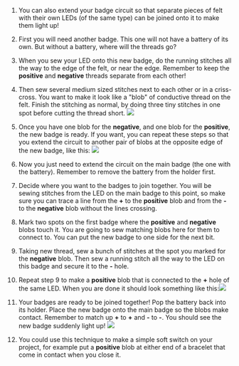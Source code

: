 1. You can also extend your badge circuit so that separate pieces of felt with their own LEDs (of the same type) can be joined onto it to make them light up! 

2. First you will need another badge. This one will not have a battery of its own. But without a battery, where will the threads go?

3. When you sew your LED onto this new badge, do the running stitches all the way to the edge of the felt, or near the edge. Remember to keep the **positive** and **negative** threads separate from each other!

4. Then sew several medium sized stitches next to each other or in a criss-cross. You want to make it look like a "blob" of conductive thread on the felt. Finish the stitching as normal, by doing three tiny stitches in one spot before cutting the thread short.
![](/assets/new_badge_blobs_front_back_80_650.png)

5. Once you have one blob for the **negative**, and one blob for the **positive**, the new badge is ready. If you want, you can repeat these steps so that you extend the circuit to another pair of blobs at the opposite edge of the new badge, like this:
![](/assets/new_badge_front_back_120_650.png)

6. Now you just need to extend the circuit on the main badge (the one with the battery). Remember to remove the battery from the holder first.
 
7. Decide where you want to the badges to join together. You will be sewing stitches from the LED on the main badge to this point, so make sure you can trace a line from the **+** to the **positive** blob and from the **-** to the **negative** blob without the lines crossing.

8. Mark two spots on the first badge where the **positive** and **negative** blobs touch it. You are going to sew matching blobs here for them to connect to. You can put the new badge to one side for the next bit.

9. Taking new thread, sew a bunch of stitches at the spot you marked for the **negative** blob. Then sew a running stitch all the way to the LED on this badge and secure it to the **-** hole.
 
10. Repeat step 9 to make a **positive** blob that is connected to the **+** hole of the same LED. When you are done it should look something like this:![](/assets/badge_ext_front_back_65_650.png)

11. Your badges are ready to be joined together! Pop the battery back into its holder. Place the new badge onto the main badge so the blobs make contact. Remember to match up **+** to **+** and **-** to **-**. You should see the new badge suddenly light up!
![](/assets/badge_extended_unlit_lit_150_650.png)

12. You could use this technique to make a simple soft switch on your project, for example put a **positive** blob at either end of a bracelet that come in contact when you close it.